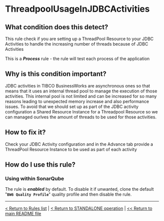 # ThreadpoolUsageInJDBCActivities

## What condition does this detect?

This rule check if you are setting up a ThreadPool Resource to your JDBC Activities to handle the increasing number of threads because of JDBC Activities

This is a ***Process*** rule - the rule will test each process of the application

## Why is this condition important?

JDBC activities in TIBCO BusinessWorks are asynchronous ones so that means that it uses an internal thread pool to manage the execution of those activities. This internal pool is not limited and can be increased for so many reasons leading to unexpected memory increase and also performance issues. To avoid that we should set up as part of the JDBC activity configuration a Shared Resource Instance for a Threadpool Resource so we can managed ourlves the amount of threads to be used for those activities.

## How to fix it?

Check your JDBC Activity configuration and in the Advance tab provide a ThreadPool Resource Instance to be used as part of each activity

## How do I use this rule?

### Using within SonarQube

The rule is **_enabled_** by default. To disable it if unwanted, clone the default "**`BW6 Quality Profile`**" quality profile and then disable the rule.

---
[< Return to Rules list](./RULES.md) | [< Return to STANDALONE operation](../STANDALONE.md) | [<< Return to main README file](../../README.md)
